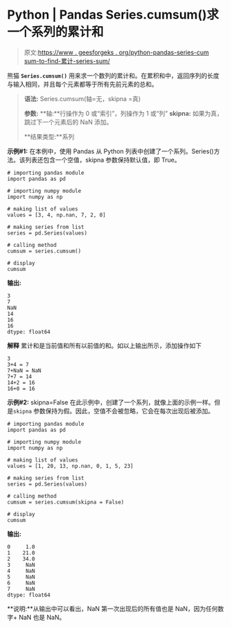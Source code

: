 # Python | Pandas Series.cumsum()求一个系列的累计和

> 原文:[https://www . geesforgeks . org/python-pandas-series-cum sum-to-find-累计-series-sum/](https://www.geeksforgeeks.org/python-pandas-series-cumsum-to-find-cumulative-sum-of-a-series/)

熊猫 **`Series.cumsum()`** 用来求一个数列的累计和。在累积和中，返回序列的长度与输入相同，并且每个元素都等于所有先前元素的总和。

> **语法:** Series.cumsum(轴=无，skipna =真)
> 
> **参数:**
> **轴:**行操作为 0 或“索引”，列操作为 1 或“列”
> **skipna:** 如果为真，跳过下一个元素后的 NaN 添加。
> 
> **结果类型:**系列

**示例#1:**
在本例中，使用 Pandas 从 Python 列表中创建了一个系列。Series()方法。该列表还包含一个空值，skipna 参数保持默认值，即 True。

```
# importing pandas module
import pandas as pd

# importing numpy module
import numpy as np

# making list of values
values = [3, 4, np.nan, 7, 2, 0]

# making series from list
series = pd.Series(values)

# calling method
cumsum = series.cumsum()

# display
cumsum
```

**输出:**

```
3
7
NaN
14
16
16
dtype: float64
```

**解释**
累计和是当前值和所有以前值的和。如以上输出所示，添加操作如下

```
3
3+4 = 7
7+NaN = NaN
7+7 = 14
14+2 = 16
16+0 = 16
```

**示例#2:** skipna=False
在此示例中，创建了一个系列，就像上面的示例一样。但是`skipna` 参数保持为假。因此，空值不会被忽略，它会在每次出现后被添加。

```
# importing pandas module
import pandas as pd

# importing numpy module
import numpy as np

# making list of values
values = [1, 20, 13, np.nan, 0, 1, 5, 23]

# making series from list
series = pd.Series(values)

# calling method
cumsum = series.cumsum(skipna = False)

# display
cumsum
```

**输出:**

```
0     1.0
1    21.0
2    34.0
3     NaN
4     NaN
5     NaN
6     NaN
7     NaN
dtype: float64
```

**说明:**从输出中可以看出，NaN 第一次出现后的所有值也是 NaN，因为任何数字+ NaN 也是 NaN。